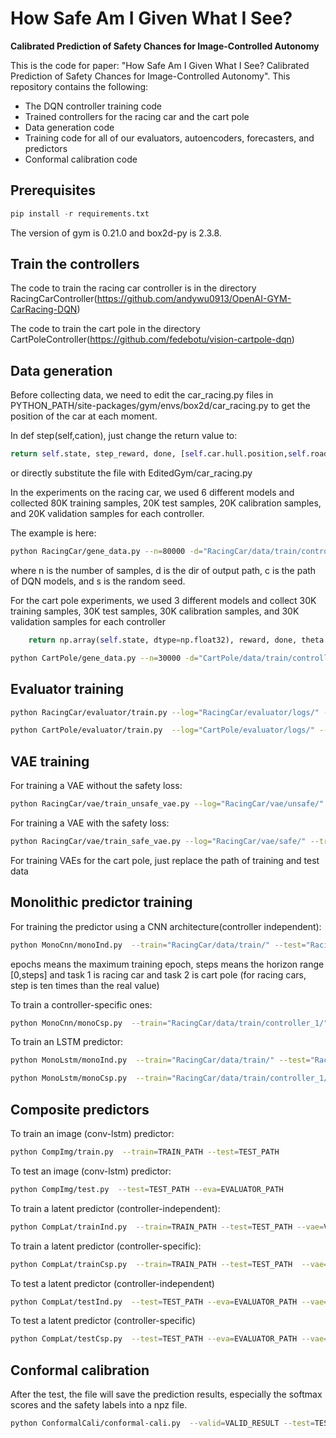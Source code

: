 

# How Safe Am I Given What I See?


**Calibrated Prediction of Safety Chances for Image-Controlled Autonomy**

This is the code for paper: "How Safe Am I Given What I See?  Calibrated Prediction of Safety Chances for Image-Controlled Autonomy". This repository contains the following: 
* The DQN controller training code
* Trained controllers for the racing car and the cart pole
* Data generation code
* Training code for all of our evaluators, autoencoders, forecasters, and predictors
* Conformal calibration code 


## Prerequisites

```python
pip install -r requirements.txt
```

The version of gym is 0.21.0 and box2d-py is 2.3.8.

## Train the controllers

The code to train the racing car controller is in the directory RacingCarController(https://github.com/andywu0913/OpenAI-GYM-CarRacing-DQN) 

The code to train the cart pole in the directory CartPoleController(https://github.com/fedebotu/vision-cartpole-dqn)

## Data generation

Before collecting data, we need to edit the car_racing.py files in PYTHON_PATH/site-packages/gym/envs/box2d/car_racing.py to get the position of the car at each moment.

In def step(self,cation), just change the return value to:

```python
return self.state, step_reward, done, [self.car.hull.position,self.road_poly,self.observation_space]
```
or directly substitute the file with EditedGym/car_racing.py

In the experiments on the racing car, we used 6 different models and collected 80K training samples, 20K test samples, 20K calibration samples, and 20K validation samples for each controller. 

The example is here:

```bash
python RacingCar/gene_data.py --n=80000 -d="RacingCar/data/train/controller_6/" -c="RacingCar/models/trial_600.h5" -s=0
```
where n is the number of samples, d is the dir of output path, c is the path of DQN models, and s is the random seed.

For the cart pole experiments, we used 3 different models and collect 30K training samples, 30K test samples, 30K calibration samples, and 30K validation samples for each controller

```python
    return np.array(self.state, dtype=np.float32), reward, done, theta
```

```bash
python CartPole/gene_data.py --n=30000 -d="CartPole/data/train/controller_1/" -c="CartPole/models/policy_net_best1.pt" -s=0
```

## Evaluator training

```bash
python RacingCar/evaluator/train.py --log="RacingCar/evaluator/logs/" --train="RacingCar/data/train/" --test="RacingCar/data/test/"
```


```bash
python CartPole/evaluator/train.py  --log="CartPole/evaluator/logs/" --train="CartPole/data/train/" --test="CartPole/data/train/"
```

## VAE training

For training a VAE without the safety loss:

```bash
python RacingCar/vae/train_unsafe_vae.py --log="RacingCar/vae/unsafe/" --train="RacingCar/data/train/" --test="RacingCar/data/test/" --eva="RacingCar/models/eva.tar"
```

For training a VAE with the safety loss:

```bash
python RacingCar/vae/train_safe_vae.py --log="RacingCar/vae/safe/" --train="RacingCar/data/train/" --test="RacingCar/data/test/" --eva="RacingCar/models/eva.tar"
```

For training VAEs for the cart pole, just replace the path of training and test data


## Monolithic predictor training

For training the predictor using a CNN architecture(controller independent):


```bash
python MonoCnn/monoInd.py  --train="RacingCar/data/train/" --test="RacingCar/data/test/" --save="RacingCar/models/" --epochs=10 --steps=9 --task=1
```


epochs means the maximum training epoch, steps means the horizon range [0,steps] and task 1 is racing car and task 2 is cart pole (for racing cars, step is ten times than the real value)

To train a controller-specific ones:

```bash
python MonoCnn/monoCsp.py  --train="RacingCar/data/train/controller_1/" --test="RacingCar/data/test/controller_1/" --save="RacingCar/models/" --epochs=10 --steps=9 --task=1
```

To train an LSTM predictor:

```bash
python MonoLstm/monoInd.py  --train="RacingCar/data/train/" --test="RacingCar/data/test/" --save="RacingCar/models/" --epochs=10 --steps=9 --task=1 --vae="MonoLstm/safe_vae_best.tar"
```

```bash
python MonoLstm/monoCsp.py  --train="RacingCar/data/train/controller_1/" --test="RacingCar/data/test/controller_1/" --save="RacingCar/models/" --epochs=10 --steps=9 --task=1 --vae="MonoLstm/safe_vae_best.tar"
```


## Composite predictors

To train an image (conv-lstm) predictor:

```bash
python CompImg/train.py  --train=TRAIN_PATH --test=TEST_PATH
```

To test an image (conv-lstm) predictor:

```bash
python CompImg/test.py  --test=TEST_PATH --eva=EVALUATOR_PATH
```

To train a latent  predictor (controller-independent):

```bash
python CompLat/trainInd.py  --train=TRAIN_PATH --test=TEST_PATH --vae=VAE_PATH 
```

To train a latent  predictor (controller-specific):


```bash
python CompLat/trainCsp.py  --train=TRAIN_PATH --test=TEST_PATH  --vae=VAE_PATH 
```

To test a latent predictor (controller-independent)

```bash
python CompLat/testInd.py  --test=TEST_PATH --eva=EVALUATOR_PATH --vae=VAE_PATH --rnn_SAVED_MODEL_PATH
```

To test a latent predictor (controller-specific)


```bash
python CompLat/testCsp.py  --test=TEST_PATH --eva=EVALUATOR_PATH --vae=VAE_PATH --rnn_SAVED_MODEL_PATH
```


## Conformal calibration

After the test, the file will save the prediction results, especially the softmax scores and the safety labels into a npz file.


```bash
python ConformalCali/conformal-cali.py  --valid=VALID_RESULT --test=TEST_RESULT
```


